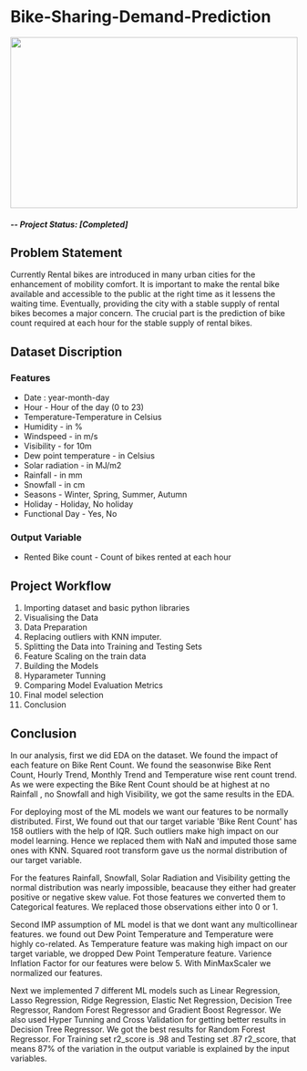 # Bike-Sharing-Demand-Prediction

<a href="#"><img width="100%" height="300" src="https://img.freepik.com/premium-vector/city-bike-rental-bicycle-rental-electronic-system-people-rent-bicycling-smart-service-cartoon-illustration_169479-332.jpg" height="175px"/></a>

##### -- Project Status: [Completed]

## Problem Statement

Currently Rental bikes are introduced in many urban cities for the enhancement of mobility comfort. It is important to make the rental bike available and accessible to the public at the right time as it lessens the waiting time. Eventually, providing the city with a stable supply of rental bikes becomes a major concern. The crucial part is the prediction of bike count required at each hour for the stable supply of rental bikes.

## Dataset Discription

### Features

* Date : year-month-day
* Hour - Hour of the day (0 to 23)
* Temperature-Temperature in Celsius
* Humidity - in %
* Windspeed - in m/s
* Visibility - for 10m
* Dew point temperature - in Celsius
* Solar radiation - in MJ/m2
* Rainfall - in mm
* Snowfall - in cm
* Seasons - Winter, Spring, Summer, Autumn
* Holiday - Holiday, No holiday
* Functional Day - Yes, No

### Output Variable

* Rented Bike count - Count of bikes rented at each hour  

## Project Workflow
1) Importing dataset and basic python libraries
2) Visualising the Data
3) Data Preparation
4) Replacing outliers with KNN imputer.
5) Splitting the Data into Training and Testing Sets
6) Feature Scaling on the train data
7) Building the Models
8) Hyparameter Tunning
9) Comparing Model Evaluation Metrics
10) Final model selection
11) Conclusion 


## Conclusion

In our analysis, first we did EDA on the dataset. We found the impact of each feature on Bike Rent Count. We found the seasonwise Bike Rent Count, Hourly Trend, Monthly Trend and Temperature wise rent count trend. As we were expecting the Bike Rent Count should be at highest at no Rainfall , no Snowfall and high Visibility, we got the same results in the EDA.

For deploying most of the ML models we want our features to be normally distributed. First, We found out that our target variable 'Bike Rent Count' has 158 outliers with the help of IQR. Such outliers make high impact on our model learning. Hence we replaced them with NaN and imputed those same ones with KNN. Squared root transform gave us the normal distribution of our target variable.

For the features Rainfall, Snowfall, Solar Radiation and Visibility getting the normal distribution was nearly impossible, beacause they either had greater positive or negative skew value. Fot those features we converted them to Categorical features. We replaced those observations either into 0 or 1.

Second IMP assumption of ML model is that we dont want any multicollinear features. we found out Dew Point Temperature and Temperature were highly co-related. As Temperature feature was making high impact on our target variable, we dropped Dew Point Temperature feature. Varience Inflation Factor for our features were below 5. With MinMaxScaler we normalized our features.

Next we implemented 7 different ML models such as Linear Regression, Lasso Regression, Ridge Regression, Elastic Net Regression, Decision Tree Regressor, Random Forest Regressor and Gradient Boost Regressor. We also used Hyper Tunning and Cross Validation for getting better results in Decision Tree Regressor. We got the best results for Random Forest Regressor. For Training set r2_score is .98 and Testing set .87 r2_score, that means 87% of the variation in the output variable is explained by the input variables.

